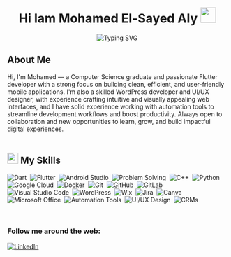 <h1 align="center">Hi Iam Mohamed El-Sayed Aly <img src="https://media.giphy.com/media/hvRJCLFzcasrR4ia7z/giphy.gif" width="35"></h1>

<div align="center">

![Typing SVG](https://readme-typing-svg.herokuapp.com?font=ROBOT&size=25&color=39FF14&background=000000&center=true&vCenter=true&width=490&lines=%3E+Welcome+to+my+GitHub+profile...!)

</div>

<h2>About Me</h2>

Hi, I'm Mohamed — a Computer Science graduate and passionate Flutter developer with a strong focus on building clean, efficient, and user-friendly mobile applications. I'm also a skilled WordPress developer and UI/UX designer, with experience crafting intuitive and visually appealing web interfaces, and I have solid experience working with automation tools to streamline development workflows and boost productivity. Always open to collaboration and new opportunities to learn, grow, and build impactful digital experiences.  
<br>

## <img src="https://media2.giphy.com/media/QssGEmpkyEOhBCb7e1/giphy.gif?cid=ecf05e47a0n3gi1bfqntqmob8g9aid1oyj2wr3ds3mg700bl&rid=giphy.gif" width ="25"><b> My Skills</b>

![Dart](https://img.shields.io/badge/Dart-0175C2?style=for-the-badge&logo=dart)&nbsp;
![Flutter](https://img.shields.io/badge/Flutter-blue?style=for-the-badge&logo=flutter)&nbsp;
![Android Studio](https://img.shields.io/badge/Android%20Studio-3DDC84?style=for-the-badge&logo=android-studio&logoColor=white)&nbsp;
![Problem Solving](https://img.shields.io/badge/Problem%20Solving-brightgreen?style=for-the-badge&logo=codeforces)&nbsp;
![C++](https://img.shields.io/badge/C++%20-%2300599C.svg?style=for-the-badge&logo=c%2B%2B&logoColor=white)&nbsp;
![Python](https://img.shields.io/badge/python-3670A0?style=for-the-badge&logo=python&logoColor=ffdd54)&nbsp;
![Google Cloud](https://img.shields.io/badge/GoogleCloud-%234285F4.svg?style=for-the-badge&logo=google-cloud&logoColor=white)&nbsp;
![Docker](https://img.shields.io/badge/docker-%230db7ed.svg?style=for-the-badge&logo=docker&logoColor=white)&nbsp;
![Git](https://img.shields.io/badge/git-%23F05033.svg?style=for-the-badge&logo=git&logoColor=white)&nbsp;
![GitHub](https://img.shields.io/badge/github-%23121011.svg?style=for-the-badge&logo=github&logoColor=white)&nbsp;
![GitLab](https://img.shields.io/badge/gitlab-%23181717.svg?style=for-the-badge&logo=gitlab&logoColor=white)&nbsp;
![Visual Studio Code](https://img.shields.io/badge/Visual%20Studio%20Code-0078d7.svg?style=for-the-badge&logo=visual-studio-code&logoColor=white)&nbsp;
![WordPress](https://img.shields.io/badge/WordPress-%23117AC9.svg?style=for-the-badge&logo=WordPress&logoColor=white)&nbsp;
![Wix](https://img.shields.io/badge/Wix-000?style=for-the-badge&logo=wix&logoColor=white)&nbsp;
![Jira](https://img.shields.io/badge/jira-%230A0FFF.svg?style=for-the-badge&logo=jira&logoColor=white)&nbsp;
![Canva](https://img.shields.io/badge/Canva-%2300C4CC.svg?style=for-the-badge&logo=Canva&logoColor=white)&nbsp;
![Microsoft Office](https://img.shields.io/badge/Microsoft_Office-D83B01?style=for-the-badge&logo=microsoft-office&logoColor=white)&nbsp;
![Automation Tools](https://img.shields.io/badge/Automation%20Tools-FF6F00?style=for-the-badge&logo=gear&logoColor=white)&nbsp;
![UI/UX Design](https://img.shields.io/badge/UI%2FUX%20Design-F24E1E?style=for-the-badge&logo=figma&logoColor=white)&nbsp;
![CRMs](https://img.shields.io/badge/CRMs-00AEEF?style=for-the-badge&logo=zoho&logoColor=white)

<br> 
<h3>Follow me around the web:</h3>
<a href="https://www.linkedin.com/in/mohamed-el-sayed-abo-ismail-" target="_blank">
  <img src="https://img.shields.io/badge/LinkedIn-blue?style=for-the-badge&logo=linkedin&logoColor=white" alt="LinkedIn">
</a>

